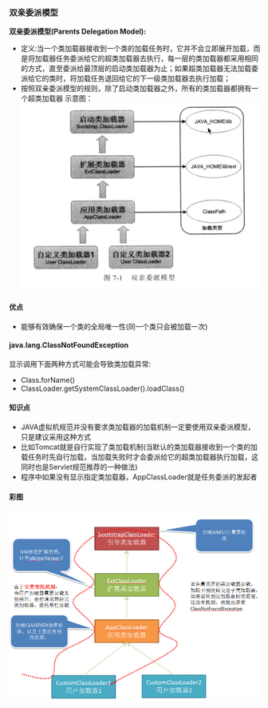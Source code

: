### 双亲委派模型

**双亲委派模型\(Parents Delegation Model\):**

* 定义:当一个类加载器接收到一个类的加载任务时，它并不会立即展开加载，而是将加载器任务委派给它的超类加载器去执行，每一层的类加载器都采用相同的方式，直至委派给最顶层的启动类加载器为止；如果超类加载器无法加载委派给它的类时，将加载任务退回给它的下一级类加载器去执行加载；
* 按照双亲委派模型的规则，除了启动类加载器之外，所有的类加载器都拥有一个超类加载器
  示意图：
  ![](/assets/201708050023.png)

#### 优点

* 能够有效确保一个类的全局唯一性\(同一个类只会被加载一次\)

#### java.lang.ClassNotFoundException

显示调用下面两种方式可能会导致类加载异常:

* Class.forName\(\)
* ClassLoader.getSystemClassLoader\(\).loadClass\(\)

#### 知识点

* JAVA虚拟机规范并没有要求类加载器的加载机制一定要使用双亲委派模型，只是建议采用这种方式
* 比如Tomcat就是自行实现了类加载机制\(当默认的类加载器接收到一个类的加载任务时先自行加载，当加载失败时才会委派给它的超类加载器执行加载，这同时也是Servlet规范推荐的一种做法\)
* 程序中如果没有显示指定类加载器，AppClassLoader就是任务委派的发起者



#### 彩图

![](/assets/jvm.jpg)

